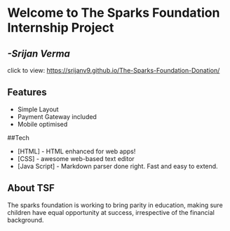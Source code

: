 # Welcome to The Sparks Foundation Internship Project
## _-Srijan Verma_

click to view: https://srijanv9.github.io/The-Sparks-Foundation-Donation/

## Features
- Simple Layout
- Payment Gateway included
- Mobile optimised 


##Tech
- [HTML] - HTML enhanced for web apps!
- [CSS] - awesome web-based text editor
- [Java Script] - Markdown parser done right. Fast and easy to extend.


## About TSF
The sparks foundation is working to bring parity in education, making sure children have equal opportunity at success, irrespective of the financial background.
